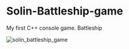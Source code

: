 # Solin-Battleship-game
My first C++ console game. Battleship 

  ![solin_battleship_game](https://user-images.githubusercontent.com/90050280/169743310-0dece7fb-83d0-456b-b38a-73ee314646d3.jpg)

